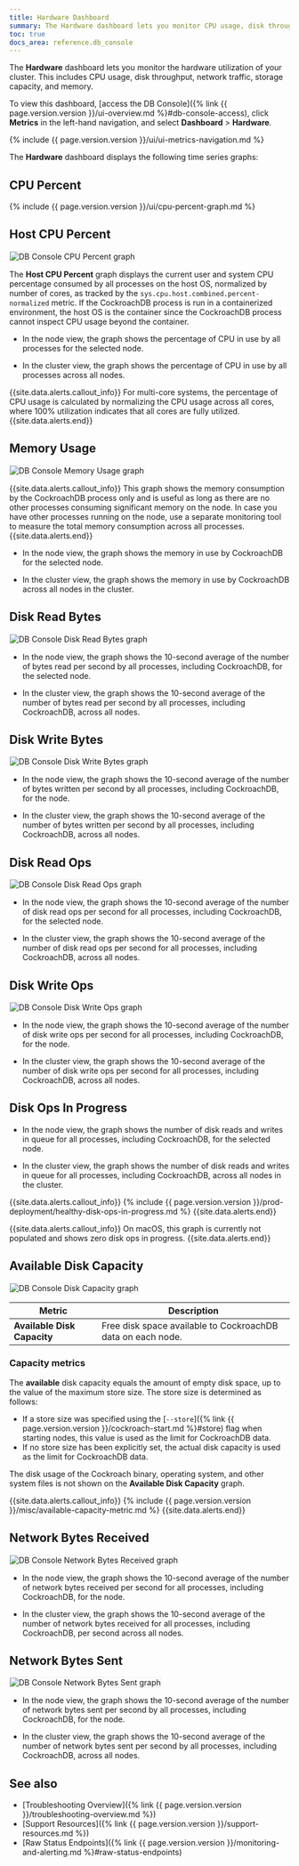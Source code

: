 ```yaml
---
title: Hardware Dashboard
summary: The Hardware dashboard lets you monitor CPU usage, disk throughput, network traffic, storage capacity, and memory.
toc: true
docs_area: reference.db_console
---
```


The **Hardware** dashboard lets you monitor the hardware utilization of your cluster. This includes CPU usage, disk throughput, network traffic, storage capacity, and memory.

To view this dashboard, [access the DB Console]({% link {{ page.version.version }}/ui-overview.md %}#db-console-access), click **Metrics** in the left-hand navigation, and select **Dashboard** > **Hardware**.

{% include {{ page.version.version }}/ui/ui-metrics-navigation.md %}

The **Hardware** dashboard displays the following time series graphs:

## CPU Percent

{% include {{ page.version.version }}/ui/cpu-percent-graph.md %}

## Host CPU Percent

<img src="{{ 'images/v23.1/ui_host_cpu_percent.png' | relative_url }}" alt="DB Console CPU Percent graph" style="border:1px solid #eee;max-width:100%" />

The **Host CPU Percent** graph displays the current user and system CPU percentage consumed by all processes on the host OS, normalized by number of cores, as tracked by the `sys.cpu.host.combined.percent-normalized` metric. If the CockroachDB process is run in a containerized environment, the host OS is the container since the CockroachDB process cannot inspect CPU usage beyond the container.

- In the node view, the graph shows the percentage of CPU in use by all processes for the selected node.

- In the cluster view, the graph shows the percentage of CPU in use by all processes across all nodes.

{{site.data.alerts.callout_info}}
For multi-core systems, the percentage of CPU usage is calculated by normalizing the CPU usage across all cores, where 100% utilization indicates that all cores are fully utilized.
{{site.data.alerts.end}}

## Memory Usage

<img src="{{ 'images/v23.1/ui_memory_usage_new.png' | relative_url }}" alt="DB Console Memory Usage graph" style="border:1px solid #eee;max-width:100%" />

{{site.data.alerts.callout_info}}
This graph shows the memory consumption by the CockroachDB process only and is useful as long as there are no other processes consuming significant memory on the node. In case you have other processes running on the node, use a separate monitoring tool to measure the total memory consumption across all processes.
{{site.data.alerts.end}}

- In the node view, the graph shows the memory in use by CockroachDB for the selected node.

- In the cluster view, the graph shows the memory in use by CockroachDB across all nodes in the cluster.

## Disk Read Bytes

<img src="{{ 'images/v23.1/ui_disk_read_bytes.png' | relative_url }}" alt="DB Console Disk Read Bytes graph" style="border:1px solid #eee;max-width:100%" />

- In the node view, the graph shows the 10-second average of the number of bytes read per second by all processes, including CockroachDB, for the selected node.

- In the cluster view, the graph shows the 10-second average of the number of bytes read per second by all processes, including CockroachDB, across all nodes.

## Disk Write Bytes

<img src="{{ 'images/v23.1/ui_disk_write_bytes.png' | relative_url }}" alt="DB Console Disk Write Bytes graph" style="border:1px solid #eee;max-width:100%" />

- In the node view, the graph shows the 10-second average of the number of bytes written per second by all processes, including CockroachDB, for the node.

- In the cluster view, the graph shows the 10-second average of the number of bytes written per second by all processes, including CockroachDB, across all nodes.

## Disk Read Ops

<img src="{{ 'images/v23.1/ui_disk_read_ops.png' | relative_url }}" alt="DB Console Disk Read Ops graph" style="border:1px solid #eee;max-width:100%" />

- In the node view, the graph shows the 10-second average of the number of disk read ops per second for all processes, including CockroachDB, for the selected node.

- In the cluster view, the graph shows the 10-second average of the number of disk read ops per second for all processes, including CockroachDB, across all nodes.

## Disk Write Ops

<img src="{{ 'images/v23.1/ui_disk_write_ops.png' | relative_url }}" alt="DB Console Disk Write Ops graph" style="border:1px solid #eee;max-width:100%" />

- In the node view, the graph shows the 10-second average of the number of disk write ops per second for all processes, including CockroachDB, for the node.

- In the cluster view, the graph shows the 10-second average of the number of disk write ops per second for all processes, including CockroachDB, across all nodes.

## Disk Ops In Progress

- In the node view, the graph shows the number of disk reads and writes in queue for all processes, including CockroachDB, for the selected node.

- In the cluster view, the graph shows the number of disk reads and writes in queue for all processes, including CockroachDB, across all nodes in the cluster.

{{site.data.alerts.callout_info}}
{% include {{ page.version.version }}/prod-deployment/healthy-disk-ops-in-progress.md %}
{{site.data.alerts.end}}

{{site.data.alerts.callout_info}}
On macOS, this graph is currently not populated and shows zero disk ops in progress.
{{site.data.alerts.end}}

## Available Disk Capacity

<img src="{{ 'images/v23.1/ui_available_disk_capacity.png' | relative_url }}" alt="DB Console Disk Capacity graph" style="border:1px solid #eee;max-width:100%" />

Metric | Description
--------|--------
**Available Disk Capacity** | Free disk space available to CockroachDB data on each node.

### Capacity metrics

The **available** disk capacity equals the amount of empty disk space, up to the value of the maximum store size. The store size is determined as follows:

- If a store size was specified using the [`--store`]({% link {{ page.version.version }}/cockroach-start.md %}#store) flag when starting nodes, this value is used as the limit for CockroachDB data.
- If no store size has been explicitly set, the actual disk capacity is used as the limit for CockroachDB data.

The disk usage of the Cockroach binary, operating system, and other system files is not shown on the **Available Disk Capacity** graph.

{{site.data.alerts.callout_info}}
{% include {{ page.version.version }}/misc/available-capacity-metric.md %}
{{site.data.alerts.end}}

## Network Bytes Received

<img src="{{ 'images/v23.1/ui_network_bytes_received.png' | relative_url }}" alt="DB Console Network Bytes Received graph" style="border:1px solid #eee;max-width:100%" />

- In the node view, the graph shows the 10-second average of the number of network bytes received per second for all processes, including CockroachDB, for the node.

- In the cluster view, the graph shows the 10-second average of the number of network bytes received for all processes, including CockroachDB, per second across all nodes.

## Network Bytes Sent

<img src="{{ 'images/v23.1/ui_network_bytes_sent.png' | relative_url }}" alt="DB Console Network Bytes Sent graph" style="border:1px solid #eee;max-width:100%" />

- In the node view, the graph shows the 10-second average of the number of network bytes sent per second by all processes, including CockroachDB, for the node.

- In the cluster view, the graph shows the 10-second average of the number of network bytes sent per second by all processes, including CockroachDB, across all nodes.

## See also

- [Troubleshooting Overview]({% link {{ page.version.version }}/troubleshooting-overview.md %})
- [Support Resources]({% link {{ page.version.version }}/support-resources.md %})
- [Raw Status Endpoints]({% link {{ page.version.version }}/monitoring-and-alerting.md %}#raw-status-endpoints)
